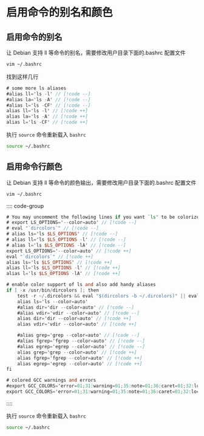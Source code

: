# 启用命令的别名和颜色

## 启用命令的别名

让 Debian 支持 ll 等命令的别名，需要修改用户目录下面的.bashrc 配置文件

```bash
vim ~/.bashrc
```

找到这样几行 

```v [~/.bashrc]
# some more ls aliases
#alias ll='ls -l' // [!code --]
#alias la='ls -A' // [!code --]
#alias l='ls -CF' // [!code --]
alias ll='ls -l' // [!code ++]
alias la='ls -A' // [!code ++]
alias l='ls -CF' // [!code ++]
```

执行 `source` 命令重新载入 `bashrc`

```bash
source ~/.bashrc
```

## 启用命令行颜色

让 Debian 支持 ll 等命令的颜色输出，需要修改用户目录下面的.bashrc 配置文件

```bash
vim ~/.bashrc
```

:::: code-group

```v [Root]
# You may uncomment the following lines if you want `ls' to be colorized:
# export LS_OPTIONS='--color=auto' // [!code --]
# eval "`dircolors`" // [!code --]
# alias ls='ls $LS_OPTIONS' // [!code --]
# alias ll='ls $LS_OPTIONS -l' // [!code --]
# alias l='ls $LS_OPTIONS -lA' // [!code --]
export LS_OPTIONS='--color=auto' // [!code ++]
eval "`dircolors`" // [!code ++]
alias ls='ls $LS_OPTIONS' // [!code ++]
alias ll='ls $LS_OPTIONS -l' // [!code ++]
alias l='ls $LS_OPTIONS -lA' // [!code ++]
```

```v [User]
# enable color support of ls and also add handy aliases
if [ -x /usr/bin/dircolors ]; then
    test -r ~/.dircolors && eval "$(dircolors -b ~/.dircolors)" || eval "$(dircolors -b)"
    alias ls='ls --color=auto'
    #alias dir='dir --color=auto' // [!code --]
    #alias vdir='vdir --color=auto' // [!code --]
    alias dir='dir --color=auto' // [!code ++]
    alias vdir='vdir --color=auto' // [!code ++]

    #alias grep='grep --color=auto' // [!code --]
    #alias fgrep='fgrep --color=auto' // [!code --]
    #alias egrep='egrep --color=auto' // [!code --]
    alias grep='grep --color=auto' // [!code ++]
    alias fgrep='fgrep --color=auto' // [!code ++]
    alias egrep='egrep --color=auto' // [!code ++]
fi

# colored GCC warnings and errors
#export GCC_COLORS='error=01;31:warning=01;35:note=01;36:caret=01;32:locus=01:quote=01' // [!code --]
export GCC_COLORS='error=01;31:warning=01;35:note=01;36:caret=01;32:locus=01:quote=01' // [!code ++]
```
::::

执行 `source` 命令重新载入 `bashrc`

```bash
source ~/.bashrc
```
